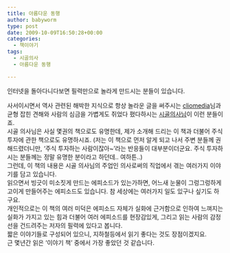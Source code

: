 ```yaml
---
title: 아름다운 동행
author: babyworm
type: post
date: 2009-10-09T16:50:28+00:00
categories:
  - 책이야기
tags:
  - 시골의사
  - 아름다운 동행

---
```

인터넷을 돌아다니다보면 필력만으로 놀라게 만드시는 분들이 있습니다. 

<div>
  사서이시면서 역사 관련된 해박한 지식으로 항상 놀라운 글을 써주시는 <a href="http://cliomedia.egloos.com" target="_blank">cliomedia</a>님과 균형 잡힌 견해와 사람의 심금을 가볍게도 쥐었다 폈다하시는 <a href="http://blog.naver.com/donodonsu" target="_blank">시골의사님</a>이 이런 분들이죠.
</div>

<div>
  시골 의사님은 사실 몇권의 책으로도 유명한데, 제가 소개해 드리는 이 책과 더불어 주식투자에 관한 책으로도 유명하시죠. (저는 이 책으로 먼저 알게 되고 나서 주변 분들께 권해드렸더니만, &#8216;주식 투자하는 사람이잖아~&#8217;라는 반응들이 대부분이더군요. 주식 투자하시는 분들께는 정말 유명한 분이라고 하던데.. 여하튼..)
</div>

<div>
</div>

<div>
  그런데, 이 책의 내용은 시골 의사님의 주업인 의사로써의 직업에서 겪는 여러가지 이야기를 담고 있습니다.
</div>

<div>
  읽으면서 빙긋이 미소짓게 만드는 에피소드가 있는가하면, 어느새 눈물이 그렁그렁하게 고이게 만들어주는 에피소드도 있습니다. 참 세상에는 여러가지 일도 있구나 싶기도 하구요.
</div>

<div>
  개인적으로는 이 책의 여러 미덕은 <span class="Apple-style-span" style="background-color: rgb(255, 255, 255); ">에피소드 자체가 실화에 근거함으로 인하여 느껴지는 실화가 가지고 있는 힘과 더불어 여러 에피소드를 현장감있게, 그리고 읽는 사람의 감정선을 건드려주는 저자의 필력에 있다고 봅니다. </span>
</div>

<div>
  짧은 이야기들로 구성되어 있으니, 지하철등에서 읽기 좋다는 것도 장점이겠지요.
</div>

<div>
</div>

<div>
  근 몇년간 읽은 &#8216;이야기 책&#8217; 중에서 가장 좋았던 것 같습니다.
</div>